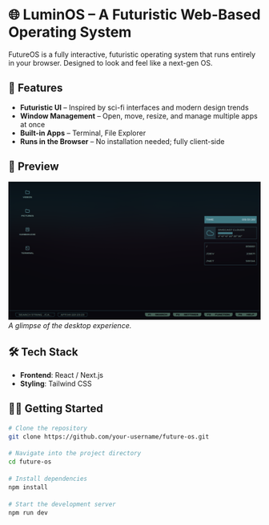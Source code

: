 # 🌐 LuminOS – A Futuristic Web-Based Operating System

FutureOS is a fully interactive, futuristic operating system that runs entirely in your browser. Designed to look and feel like a next-gen OS.

## 🚀 Features

- **Futuristic UI** – Inspired by sci-fi interfaces and modern design trends  
- **Window Management** – Open, move, resize, and manage multiple apps at once  
- **Built-in Apps** – Terminal, File Explorer 
- **Runs in the Browser** – No installation needed; fully client-side

## 📸 Preview

![LuminOS Screenshot](https://raw.githubusercontent.com/fca-01/luminOS/refs/heads/main/assets/desktop.png)
*A glimpse of the desktop experience.*

## 🛠️ Tech Stack

- **Frontend**: React / Next.js
- **Styling**: Tailwind CSS

## 🧑‍💻 Getting Started

```bash
# Clone the repository
git clone https://github.com/your-username/future-os.git

# Navigate into the project directory
cd future-os

# Install dependencies
npm install

# Start the development server
npm run dev
